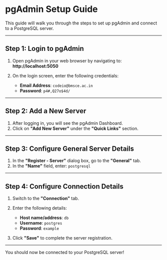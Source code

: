 # pgAdmin Setup Guide

This guide will walk you through the steps to set up pgAdmin and connect to a PostgreSQL server.

---

## Step 1: Login to pgAdmin

1. Open pgAdmin in your web browser by navigating to:
   **http://localhost:5050**
2. On the login screen, enter the following credentials:

   - **Email Address**: `codeio@bmsce.ac.in`
   - **Password**: `p4#,Q27o$4d/`

---

## Step 2: Add a New Server

1. After logging in, you will see the pgAdmin Dashboard.
2. Click on **"Add New Server"** under the **"Quick Links"** section.

---

## Step 3: Configure General Server Details

1. In the **"Register - Server"** dialog box, go to the **"General"** tab.
2. In the **"Name"** field, enter:
   `postgresql`

---

## Step 4: Configure Connection Details

1. Switch to the **"Connection"** tab.
2. Enter the following details:

   - **Host name/address**: `db`
   - **Username**: `postgres`
   - **Password**: `example`

3. Click **"Save"** to complete the server registration.

---

You should now be connected to your PostgreSQL server!
